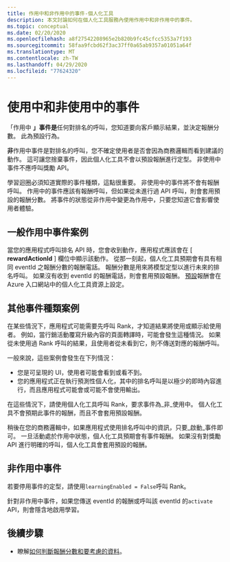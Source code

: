 ```yaml
---
title: 作用中和非作用中的事件-個人化工具
description: 本文討論如何在個人化工具服務內使用作用中和非作用中的事件。
ms.topic: conceptual
ms.date: 02/20/2020
ms.openlocfilehash: a8f27542208965e2b820b9fc45cfcc5353a7f193
ms.sourcegitcommit: 58faa9fcbd62f3ac37ff0a65ab9357a01051a64f
ms.translationtype: MT
ms.contentlocale: zh-TW
ms.lasthandoff: 04/29/2020
ms.locfileid: "77624320"
---
```

# <a name="active-and-inactive-events"></a>使用中和非使用中的事件

「作用中 **」事件是**任何對排名的呼叫，您知道要向客戶顯示結果，並決定報酬分數。 此為預設行為。

**非**作用中事件是對排名的呼叫，您不確定使用者是否會因為商務邏輯而看到建議的動作。 這可讓您捨棄事件，因此個人化工具不會以預設報酬進行定型。 非使用中事件不應呼叫獎勵 API。

學習迴圈必須知道實際的事件種類，這點很重要。 非使用中的事件將不會有報酬呼叫。 作用中的事件應該有報酬呼叫，但如果從未進行過 API 呼叫，則會套用預設的報酬分數。 將事件的狀態從非作用中變更為作用中，只要您知道它會影響使用者體驗。

## <a name="typical-active-events-scenario"></a>一般作用中事件案例

當您的應用程式呼叫排名 API 時，您會收到動作，應用程式應該會在 [ **rewardActionId** ] 欄位中顯示該動作。  從那一刻起，個人化工具預期會有具有相同 eventId 之報酬分數的報酬電話。 報酬分數是用來將模型定型以進行未來的排名呼叫。 如果沒有收到 eventId 的報酬電話，則會套用預設報酬。 [預設](how-to-settings.md#configure-rewards-for-the-feedback-loop)報酬會在 Azure 入口網站中的個人化工具資源上設定。

## <a name="other-event-type-scenarios"></a>其他事件種類案例

在某些情況下，應用程式可能需要先呼叫 Rank，才知道結果將使用或顯示給使用者。 例如，當行銷活動覆寫升級內容的頁面轉譯時，可能會發生這種情況。 如果從未使用過 Rank 呼叫的結果，且使用者從未看到它，則不傳送對應的報酬呼叫。

一般來說，這些案例會發生在下列情況：

* 您是可呈現的 UI，使用者可能會看到或看不到。
* 您的應用程式正在執行預測性個人化，其中的排名呼叫是以極少的即時內容進行，而且應用程式可能會或可能不會使用輸出。

在這些情況下，請使用個人化工具呼叫 Rank，要求事件為_非_使用中。 個人化工具不會預期此事件的報酬，而且不會套用預設報酬。

稍後在您的商務邏輯中，如果應用程式使用排名呼叫中的資訊，只要_啟動_事件即可。 一旦活動處於作用中狀態，個人化工具預期會有事件報酬。 如果沒有對獎勵 API 進行明確的呼叫，個人化工具會套用預設的報酬。

## <a name="inactive-events"></a>非作用中事件

若要停用事件的定型，請使用`learningEnabled = False`呼叫 Rank。

針對非作用中事件，如果您傳送 eventId 的報酬或呼叫該 eventId 的`activate` API，則會隱含地啟用學習。

## <a name="next-steps"></a>後續步驟

* 瞭解[如何判斷報酬分數和要考慮的資料](concept-rewards.md)。
